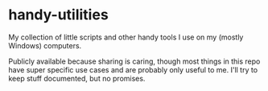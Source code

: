 # handy-utilities
My collection of little scripts and other handy tools I use on my (mostly Windows) computers.

Publicly available because sharing is caring, though most things in this repo have super specific use cases and are probably only useful to me. I'll try to keep stuff documented, but no promises.
